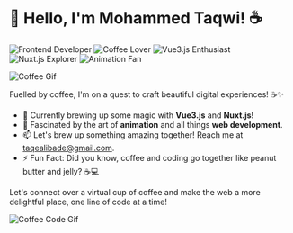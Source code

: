 # 👋 Hello, I'm Mohammed Taqwi! ☕️

![Frontend Developer](https://img.shields.io/badge/-Frontend%20Developer-%2300ADD8?style=flat-square)
![Coffee Lover](https://img.shields.io/badge/-Coffee%20Lover-%23FFDD00?style=flat-square)
![Vue3.js Enthusiast](https://img.shields.io/badge/-Vue3.js%20Enthusiast-%234FC08D?style=flat-square)
![Nuxt.js Explorer](https://img.shields.io/badge/-Nuxt.js%20Explorer-%2300C58E?style=flat-square)
![Animation Fan](https://img.shields.io/badge/-Animation%20Fan-%239B65E6?style=flat-square)

![Coffee Gif](https://media.giphy.com/media/XAxylRMCdpbEWUAvr8/giphy.gif)

Fuelled by coffee, I'm on a quest to craft beautiful digital experiences! ☕️✨

- 🌱 Currently brewing up some magic with **Vue3.js** and **Nuxt.js**!
- 👀 Fascinated by the art of **animation** and all things **web development**.
- 📫 Let's brew up something amazing together! Reach me at [taqealibade@gmail.com](mailto:taqealibade@gmail.com).
- ⚡ Fun Fact: Did you know, coffee and coding go together like peanut butter and jelly? ☕️💻

Let's connect over a virtual cup of coffee and make the web a more delightful place, one line of code at a time!

![Coffee Code Gif](https://media.giphy.com/media/hVJUokc6Gz4TK/giphy.gif)
